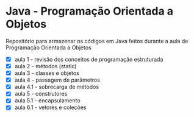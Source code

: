# Java - Programação Orientada a Objetos
<p>Repositório para armazenar os códigos em Java feitos durante a aula de Programação Orientada a Objetos</p>

- [x] aula 1 - revisão dos conceitos de programação estruturada
- [x] aula 2 - métodos (static)
- [x] aula 3 - classes e objetos
- [x] aula 4 - passagem de parâmetros
- [x] aula 4.1 - sobrecarga de métodos
- [x] aula 5 - construtores
- [x] aula 5.1 - encapsulamento 
- [x] aula 6.1 - vetores e coleções 

